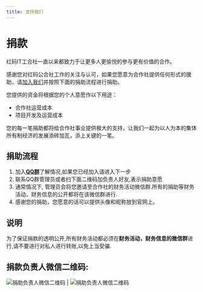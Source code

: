 ```yaml
---
title: 支持我们
---
```


# 捐款

红码IT工合社一直以来都致力于让更多人更愉悦的参与更有价值的合作。

感谢您对红码公合社工作的关注与认可，如果您愿意为合作社提供任何形式的援助，请[加入我们](/join)并按照下面的捐助流程进行捐助。

您提供的资金将根据您的个人意愿作以下用途：

- 合作社运营成本
- 项目开发及运营成本

您的每一笔捐助都将给合作社事业提供极大的支持，让我们一起为以人为本的集体所有制经济的发展添砖加瓦，添上关键的一笔。

## 捐助流程

1. 加入[**QQ群**](https://jq.qq.com/?_wv=1027&k=QWuEfKur)了解情况,如果您已经加入请进入下一步
2. 联系QQ群管理员或者扫下面二维码加负责人好友,表示捐助意愿
3. 通常情况下, 管理员会将您邀请至合作社的财务活动微信群.所有的捐助等财务活动，财务信息的公开都将在该微信群进行.
4. 感谢您的捐助，您愿意的话可以提供头像和昵称放到官网上。

## 说明

为了保证捐款的透明公开,所有财务活动都必须在**财务活动，财务信息的微信群**进行,请不要进行对私人进行转账,以免上当受骗.

## 捐款负责人微信二维码:

![捐助负责人微信二维码](/assets/wechat_juanzhu_zhangmengchen.jpg) |
![捐助负责人微信二维码](/assets/wechat_juanzhu_xiaosi.jpg)


